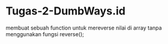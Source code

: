 # Tugas-2-DumbWays.id

membuat sebuah function untuk mereverse nilai di array tanpa menggunakan fungsi reverse();

